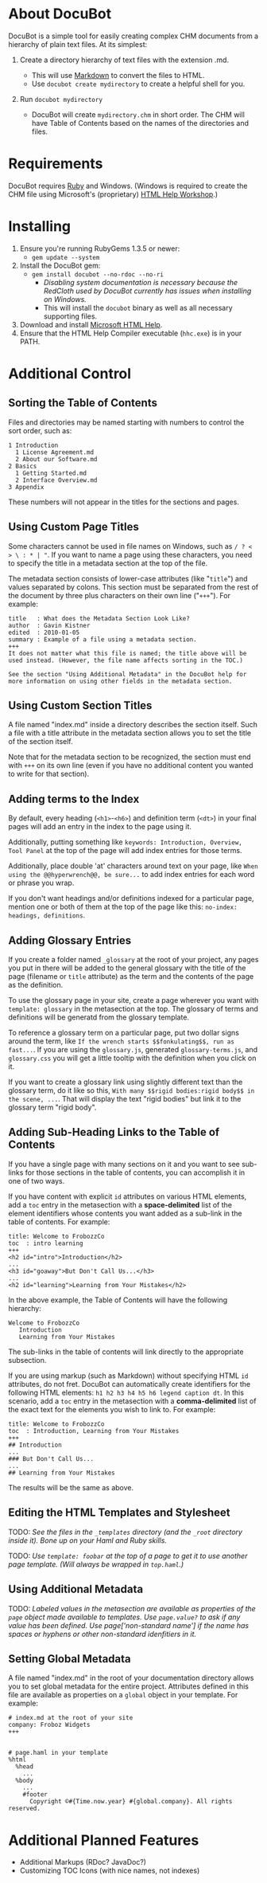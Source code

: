 # About DocuBot
DocuBot is a simple tool for easily creating complex CHM documents from a hierarchy of plain text files. At its simplest:

1. Create a directory hierarchy of text files with the extension .md.
   * This will use [Markdown][1] to convert the files to HTML.
   * Use `docubot create mydirectory` to create a helpful shell for you.

2. Run `docubot mydirectory`
   * DocuBot will create `mydirectory.chm` in short order.
     The CHM will have Table of Contents based on the names of the directories and files.


# Requirements
DocuBot requires [Ruby][2] and Windows. (Windows is required to create the CHM file using Microsoft's (proprietary) [HTML Help Workshop][3].)


# Installing
1. Ensure you're running RubyGems 1.3.5 or newer:
   * `gem update --system`
2. Install the DocuBot gem:
   * `gem install docubot --no-rdoc --no-ri`
     * _Disabling system documentation is necessary because the RedCloth used by DocuBot currently has issues when installing on Windows._
     * This will install the `docubot` binary as well as all necessary supporting files.
3. Download and install [Microsoft HTML Help](http://msdn.microsoft.com/en-us/library/ms669985(VS.85).aspx).
4. Ensure that the HTML Help Compiler executable (`hhc.exe`) is in your PATH.


# Additional Control

## Sorting the Table of Contents
Files and directories may be named starting with numbers to control the sort order, such as:

    1 Introduction
      1 License Agreement.md
      2 About our Software.md
    2 Basics
      1 Getting Started.md
      2 Interface Overview.md
    3 Appendix

These numbers will not appear in the titles for the sections and pages.


## Using Custom Page Titles
Some characters cannot be used in file names on Windows, such as `/ ? < > \ : * | "`. If you want to name a page using these characters, you need to specify the title in a metadata section at the top of the file.

The metadata section consists of lower-case attributes (like "`title`") and values separated by colons. This section must be separated from the rest of the document by three plus characters on their own line ("`+++`"). For example:

    title   : What does the Metadata Section Look Like?
    author  : Gavin Kistner
    edited  : 2010-01-05
    summary : Example of a file using a metadata section.
    +++
    It does not matter what this file is named; the title above will be
    used instead. (However, the file name affects sorting in the TOC.)
    
    See the section "Using Additional Metadata" in the DocuBot help for
    more information on using other fields in the metadata section.


## Using Custom Section Titles
A file named "index.md" inside a directory describes the section itself. Such a file with a title attribute in the metadata section allows you to set the title of the section itself.

Note that for the metadata section to be recognized, the section must end with `+++` on its own line (even if you have no additional content you wanted to write for that section).


## Adding terms to the Index
By default, every heading (`<h1>`-`<h6>`) and definition term (`<dt>`) in your final pages will add an entry in the index to the page using it.

Additionally, putting something like `keywords: Introduction, Overview, Tool Panel` at the top of the page will add index entries for those terms.

Additionally, place double 'at' characters around text on your page, like `When using the @@hyperwrench@@, be sure...` to add index entries for each word or phrase you wrap.

If you don't want headings and/or definitions indexed for a particular page, mention one or both of them at the top of the page like this: `no-index: headings, definitions`.


## Adding Glossary Entries
If you create a folder named `_glossary` at the root of your project, any pages you put in there will be added to the general glossary with the title of the page (filename or `title` attribute) as the term and the contents of the page as the definition.

To use the glossary page in your site, create a page wherever you want with `template: glossary` in the metasection at the top. The glossary of terms and definitions will be generatd from the glossary template.

To reference a glossary term on a particular page, put two dollar signs around the term, like `If the wrench starts $$fonkulating$$, run as fast...`. If you are using the `glossary.js`, generated `glossary-terms.js`, and `glossary.css` you will get a little tooltip with the definition when you click on it.

If you want to create a glossary link using slightly different text than the glossary term, do it like so this, `With many $$rigid bodies:rigid body$$ in the scene, ...`. That will display the text "rigid bodies" but link it to the glossary term "rigid body".


## Adding Sub-Heading Links to the Table of Contents
If you have a single page with many sections on it and you want to see sub-links for those sections in the table of contents, you can accomplish it in one of two ways.

If you have content with explicit `id` attributes on various HTML elements, add a `toc` entry in the metasection with a **space-delimited** list of the element identifiers whose contents you want added as a sub-link in the table of contents. For example:

    title: Welcome to FrobozzCo
    toc  : intro learning
    +++
    <h2 id="intro">Introduction</h2>
    ...
    <h3 id="goaway">But Don't Call Us...</h3>
    ...
    <h2 id="learning">Learning from Your Mistakes</h2>

In the above example, the Table of Contents will have the following hierarchy:

    Welcome to FrobozzCo
       Introduction
       Learning from Your Mistakes

The sub-links in the table of contents will link directly to the appropriate subsection.

If you are using markup (such as Markdown) without specifying HTML `id` attributes, do not fret. DocuBot can automatically create identifiers for the following HTML elements: `h1 h2 h3 h4 h5 h6 legend caption dt`. In this scenario, add a `toc` entry in the metasection with a **comma-delimited** list of the exact text for the elements you wish to link to. For example:

    title: Welcome to FrobozzCo
    toc  : Introduction, Learning from Your Mistakes
    +++
    ## Introduction
    ...
    ### But Don't Call Us...
    ...
    ## Learning from Your Mistakes

The results will be the same as above.

## Editing the HTML Templates and Stylesheet
TODO: _See the files in the `_templates` directory (and the `_root` directory inside it). Bone up on your Haml and Ruby skills._

TODO: _Use `template: foobar` at the top of a page to get it to use another page template. (Will always be wrapped in `top.haml`.)_


## Using Additional Metadata
TODO: _Labeled values in the metasection are available as properties of the `page` object made available to templates. Use `page.value?` to ask if any value has been defined. Use page['non-standard name'] if the name has spaces or hyphens or other non-standard idenfitiers in it._


## Setting Global Metadata
A file named "index.md" in the root of your documentation directory allows you to set global metadata for the entire project. Attributes defined in this file are available as properties on a `global` object in your template. For example:

    # index.md at the root of your site
    company: Froboz Widgets
    +++


    # page.haml in your template
    %html
      %head
        ...
      %body
        ...
        #footer
          Copyright ©#{Time.now.year} #{global.company}. All rights reserved.


# Additional Planned Features
* Additional Markups (RDoc? JavaDoc?)
* Customizing TOC Icons (with nice names, not indexes)

[1]: http://daringfireball.net/projects/markdown/basics
[2]: http://rubyinstaller.org/
[3]: http://msdn.microsoft.com/en-us/library/ms669985(VS.85).aspx